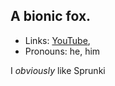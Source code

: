 ## A bionic fox.
- Links: [YouTube](https://www.youtube.com/@SmithTails),
- Pronouns: he, him

I *obviously* like Sprunki
